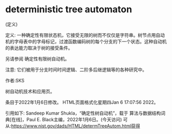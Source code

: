 # deterministic tree automaton


(定义)



定义:
一种确定性有限状态机，它接受无限的树而不仅仅是字符串。树节点用自动机的字母表中的字母标记，过渡函数编码树的每个分支的下一个状态。这种自动机的表达能力取决于树的接受条件。



另请参阅
确定性有限树自动机。



注意:
它们被用于分支时间时间逻辑、二阶多后继逻辑等的各种研究中。


作者:SKS


树自动机技术和应用页。








条目于2022年1月6日修改。
HTML页面格式化星期四Jan 6 17:07:56 2022。



引用如下:
Sandeep Kumar Shukla，“确定性树自动机”，载于
算法与数据结构词典[在线]，Paul E. Black主编，2022年1月6日。(今天访问)
可从:https://www.nist.gov/dads/HTML/determTreeAutom.html获得